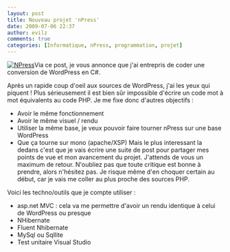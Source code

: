 ```yaml
---
layout: post
title: Nouveau projet 'nPress'
date: 2009-07-06 22:37
author: evilz
comments: true
categories: [Informatique, nPress, programmation, projet]
---
```

[![NPress](http://farm3.static.flickr.com/2513/3694651771_b4c99012f6_t.jpg)](http://www.flickr.com/photos/evilznet/3694651771/ "NPress de evilz, sur Flickr")Via ce post, je vous annonce que j'ai entrepris de coder une conversion de WordPress en C#.

Après un rapide coup d'oeil aux sources de WordPress, j'ai les yeux qui piquent !
Plus sérieusement il est bien sûr impossible d'écrire un code mot à mot équivalents au code PHP.
Je me fixe donc d'autres objectifs :

*   Avoir le même fonctionnement
*   Avoir le même visuel / rendu
*   Utiliser la même base, je veux pouvoir faire tourner nPress sur une base WordPress
*   Que ça tourne sur mono (apache/XSP)
Mais le plus interessant la dedans c'est que je vais écrire une suite de post pour partager mes points de vue et mon avancement du projet. J'attends de vous un maximum de retour. N'oubliez pas que toute critique est bonne à prendre, alors n'hésitez pas. Je risque même d'en choquer certain au début, car je vais me coller au plus proche des sources PHP.

Voici les techno/outils que je compte utiliser :

*   asp.net MVC : cela va me permettre d'avoir un rendu identique à celui de WordPress ou presque
*   NHibernate
*   Fluent Nhibernate
*   MySql ou Sqllite
*   Test unitaire Visual Studio
